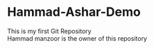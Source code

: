 # Hammad-Ashar-Demo
This is my first Git Repository<br>
Hammad manzoor is the owner of this repository

